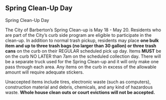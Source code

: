 ## Spring Clean-Up Day

Spring Clean-Up Day
 
The City of Barberton’s Spring Clean-up is May 18  - May 20. Residents who are part of the City’s curb side program are eligible to participate in the clean-up. In addition to normal trash pickup, residents may place **one bulk item and up to three trash bags (no larger than 30 gallon) or three trash cans** on the curb on their REGULAR scheduled pick up day. Items **MUST** be on the curb NO LATER than 7am on the scheduled collection day.  There will be a separate truck used for the Spring Clean-up and it will only make one pass through each area.  Any items on the curb in excess of the allowable amount will require adequate stickers. 
 
Unaccepted items include tires, electronic waste (such as computers), construction material and debris, chemicals, and any kind of hazardous waste.  **Whole house clean outs or court evictions will not be accepted.**


[0]: http://cityofbarberton.com/oc/news.shtml?d=main&y=2015&n=spring_clean-up
[1]: http://cityofbarberton.com/oc/